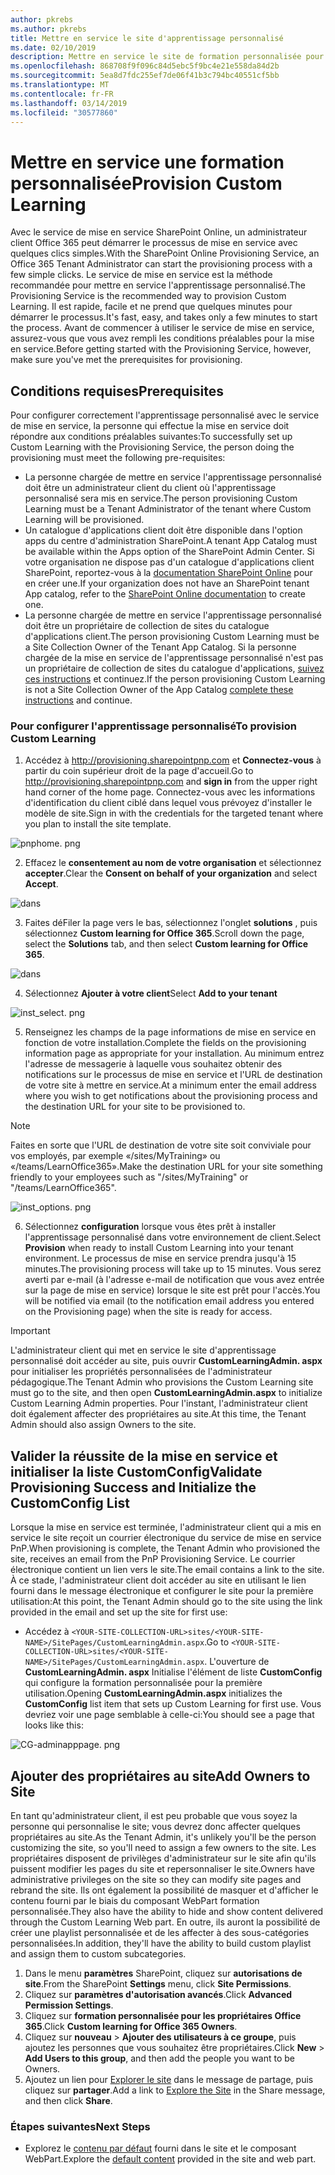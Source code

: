 ```yaml
---
author: pkrebs
ms.author: pkrebs
title: Mettre en service le site d'apprentissage personnalisé
ms.date: 02/10/2019
description: Mettre en service le site de formation personnalisée pour Office 365 via le moteur de mise en service SharePoint
ms.openlocfilehash: 868708f9f096c84d5ebc5f9bc4e21e558da84d2b
ms.sourcegitcommit: 5ea8d7fdc255ef7de06f41b3c794bc40551cf5bb
ms.translationtype: MT
ms.contentlocale: fr-FR
ms.lasthandoff: 03/14/2019
ms.locfileid: "30577860"
---
```

# <a name="provision-custom-learning"></a><span data-ttu-id="0ad2e-103">Mettre en service une formation personnalisée</span><span class="sxs-lookup"><span data-stu-id="0ad2e-103">Provision Custom Learning</span></span> 

<span data-ttu-id="0ad2e-104">Avec le service de mise en service SharePoint Online, un administrateur client Office 365 peut démarrer le processus de mise en service avec quelques clics simples.</span><span class="sxs-lookup"><span data-stu-id="0ad2e-104">With the SharePoint Online Provisioning Service, an Office 365 Tenant Administrator can start the provisioning process with a few simple clicks.</span></span> <span data-ttu-id="0ad2e-105">Le service de mise en service est la méthode recommandée pour mettre en service l'apprentissage personnalisé.</span><span class="sxs-lookup"><span data-stu-id="0ad2e-105">The Provisioning Service is the recommended way to provision Custom Learning.</span></span> <span data-ttu-id="0ad2e-106">Il est rapide, facile et ne prend que quelques minutes pour démarrer le processus.</span><span class="sxs-lookup"><span data-stu-id="0ad2e-106">It's fast, easy, and takes only a few minutes to start the process.</span></span> <span data-ttu-id="0ad2e-107">Avant de commencer à utiliser le service de mise en service, assurez-vous que vous avez rempli les conditions préalables pour la mise en service.</span><span class="sxs-lookup"><span data-stu-id="0ad2e-107">Before getting started with the Provisioning Service, however, make sure you've met the prerequisites for provisioning.</span></span>

## <a name="prerequisites"></a><span data-ttu-id="0ad2e-108">Conditions requises</span><span class="sxs-lookup"><span data-stu-id="0ad2e-108">Prerequisites</span></span>
 
<span data-ttu-id="0ad2e-109">Pour configurer correctement l'apprentissage personnalisé avec le service de mise en service, la personne qui effectue la mise en service doit répondre aux conditions préalables suivantes:</span><span class="sxs-lookup"><span data-stu-id="0ad2e-109">To successfully set up Custom Learning with the Provisioning Service, the person doing the provisioning must meet the following pre-requisites:</span></span> 
 
- <span data-ttu-id="0ad2e-110">La personne chargée de mettre en service l'apprentissage personnalisé doit être un administrateur client du client où l'apprentissage personnalisé sera mis en service.</span><span class="sxs-lookup"><span data-stu-id="0ad2e-110">The person provisioning Custom Learning must be a Tenant Administrator of the tenant where Custom Learning will be provisioned.</span></span>  
- <span data-ttu-id="0ad2e-111">Un catalogue d'applications client doit être disponible dans l'option apps du centre d'administration SharePoint.</span><span class="sxs-lookup"><span data-stu-id="0ad2e-111">A tenant App Catalog must be available within the Apps option of the SharePoint Admin Center.</span></span> <span data-ttu-id="0ad2e-112">Si votre organisation ne dispose pas d'un catalogue d'applications client SharePoint, reportez-vous à la [documentation SharePoint Online](https://docs.microsoft.com/en-us/sharepoint/use-app-catalog) pour en créer une.</span><span class="sxs-lookup"><span data-stu-id="0ad2e-112">If your organization does not have an SharePoint tenant App catalog, refer to the [SharePoint Online documentation](https://docs.microsoft.com/en-us/sharepoint/use-app-catalog) to create one.</span></span>  
- <span data-ttu-id="0ad2e-113">La personne chargée de mettre en service l'apprentissage personnalisé doit être un propriétaire de collection de sites du catalogue d'applications client.</span><span class="sxs-lookup"><span data-stu-id="0ad2e-113">The person provisioning Custom Learning must be a Site Collection Owner of the Tenant App Catalog.</span></span> <span data-ttu-id="0ad2e-114">Si la personne chargée de la mise en service de l'apprentissage personnalisé n'est pas un propriétaire de collection de sites du catalogue d'applications, [suivez ces instructions](addappadmin.md) et continuez.</span><span class="sxs-lookup"><span data-stu-id="0ad2e-114">If the person provisioning Custom Learning is not a Site Collection Owner of the App Catalog [complete these instructions](addappadmin.md) and continue.</span></span> 

### <a name="to-provision-custom-learning"></a><span data-ttu-id="0ad2e-115">Pour configurer l'apprentissage personnalisé</span><span class="sxs-lookup"><span data-stu-id="0ad2e-115">To provision Custom Learning</span></span>

1. <span data-ttu-id="0ad2e-116">Accédez à http://provisioning.sharepointpnp.com et **Connectez-vous** à partir du coin supérieur droit de la page d'accueil.</span><span class="sxs-lookup"><span data-stu-id="0ad2e-116">Go to http://provisioning.sharepointpnp.com and **sign in** from the upper right hand corner of the home page.</span></span>  <span data-ttu-id="0ad2e-117">Connectez-vous avec les informations d'identification du client ciblé dans lequel vous prévoyez d'installer le modèle de site.</span><span class="sxs-lookup"><span data-stu-id="0ad2e-117">Sign in with the  credentials for the targeted tenant where you plan to install the site template.</span></span>

![pnphome. png](media/inst_signin.png)

2. <span data-ttu-id="0ad2e-119">Effacez le **consentement au nom de votre organisation** et sélectionnez **accepter**.</span><span class="sxs-lookup"><span data-stu-id="0ad2e-119">Clear the **Consent on behalf of your organization** and select **Accept**.</span></span>

![dans](media/inst_perms.png)

3. <span data-ttu-id="0ad2e-121">Faites déFiler la page vers le bas, sélectionnez l'onglet **solutions** , puis sélectionnez **Custom learning for Office 365**.</span><span class="sxs-lookup"><span data-stu-id="0ad2e-121">Scroll down the page, select the **Solutions** tab, and then select **Custom learning for Office 365**.</span></span> 

![dans](media/inst_select.png)

4. <span data-ttu-id="0ad2e-123">Sélectionnez **Ajouter à votre client**</span><span class="sxs-lookup"><span data-stu-id="0ad2e-123">Select **Add to your tenant**</span></span>

![inst_select. png](media/inst_add.png)

5. <span data-ttu-id="0ad2e-125">Renseignez les champs de la page informations de mise en service en fonction de votre installation.</span><span class="sxs-lookup"><span data-stu-id="0ad2e-125">Complete the fields on the provisioning information page as appropriate for your installation.</span></span> <span data-ttu-id="0ad2e-126">Au minimum entrez l'adresse de messagerie à laquelle vous souhaitez obtenir des notifications sur le processus de mise en service et l'URL de destination de votre site à mettre en service.</span><span class="sxs-lookup"><span data-stu-id="0ad2e-126">At a minimum enter the email address where you wish to get notifications about the provisioning process and the destination URL for your site to be provisioned to.</span></span>  
> [!NOTE]
> <span data-ttu-id="0ad2e-127">Faites en sorte que l'URL de destination de votre site soit conviviale pour vos employés, par exemple «/sites/MyTraining» ou «/teams/LearnOffice365».</span><span class="sxs-lookup"><span data-stu-id="0ad2e-127">Make the destination URL for your site something friendly to your employees such as "/sites/MyTraining" or "/teams/LearnOffice365".</span></span>

![inst_options. png](media/inst_options.png)

6. <span data-ttu-id="0ad2e-129">Sélectionnez **configuration** lorsque vous êtes prêt à installer l'apprentissage personnalisé dans votre environnement de client.</span><span class="sxs-lookup"><span data-stu-id="0ad2e-129">Select **Provision** when ready to install Custom Learning into your tenant environment.</span></span>  <span data-ttu-id="0ad2e-130">Le processus de mise en service prendra jusqu'à 15 minutes.</span><span class="sxs-lookup"><span data-stu-id="0ad2e-130">The provisioning process will take up to 15 minutes.</span></span> <span data-ttu-id="0ad2e-131">Vous serez averti par e-mail (à l'adresse e-mail de notification que vous avez entrée sur la page de mise en service) lorsque le site est prêt pour l'accès.</span><span class="sxs-lookup"><span data-stu-id="0ad2e-131">You will be notified via email (to the notification email address you entered on the Provisioning page) when the site is ready for access.</span></span> 

> [!IMPORTANT]
> <span data-ttu-id="0ad2e-132">L'administrateur client qui met en service le site d'apprentissage personnalisé doit accéder au site, puis ouvrir **CustomLearningAdmin. aspx** pour initialiser les propriétés personnalisées de l'administrateur pédagogique.</span><span class="sxs-lookup"><span data-stu-id="0ad2e-132">The Tenant Admin who provisions the Custom Learning site must go to the site, and then open **CustomLearningAdmin.aspx** to initialize Custom Learning Admin properties.</span></span> <span data-ttu-id="0ad2e-133">Pour l'instant, l'administrateur client doit également affecter des propriétaires au site.</span><span class="sxs-lookup"><span data-stu-id="0ad2e-133">At this time, the Tenant Admin should also assign Owners to the site.</span></span> 

## <a name="validate-provisioning-success-and-initialize-the-customconfig-list"></a><span data-ttu-id="0ad2e-134">Valider la réussite de la mise en service et initialiser la liste CustomConfig</span><span class="sxs-lookup"><span data-stu-id="0ad2e-134">Validate Provisioning Success and Initialize the CustomConfig List</span></span>

<span data-ttu-id="0ad2e-135">Lorsque la mise en service est terminée, l'administrateur client qui a mis en service le site reçoit un courrier électronique du service de mise en service PnP.</span><span class="sxs-lookup"><span data-stu-id="0ad2e-135">When provisioning is complete, the Tenant Admin who provisioned the site, receives an email from the PnP Provisioning Service.</span></span> <span data-ttu-id="0ad2e-136">Le courrier électronique contient un lien vers le site.</span><span class="sxs-lookup"><span data-stu-id="0ad2e-136">The email contains a link to the site.</span></span> <span data-ttu-id="0ad2e-137">À ce stade, l'administrateur client doit accéder au site en utilisant le lien fourni dans le message électronique et configurer le site pour la première utilisation:</span><span class="sxs-lookup"><span data-stu-id="0ad2e-137">At this point, the Tenant Admin should go to the site using the link provided in the email and set up the site for first use:</span></span>

- <span data-ttu-id="0ad2e-138">Accédez à `<YOUR-SITE-COLLECTION-URL>sites/<YOUR-SITE-NAME>/SitePages/CustomLearningAdmin.aspx`.</span><span class="sxs-lookup"><span data-stu-id="0ad2e-138">Go to `<YOUR-SITE-COLLECTION-URL>sites/<YOUR-SITE-NAME>/SitePages/CustomLearningAdmin.aspx`.</span></span> <span data-ttu-id="0ad2e-139">L'ouverture de **CustomLearningAdmin. aspx** Initialise l'élément de liste **CustomConfig** qui configure la formation personnalisée pour la première utilisation.</span><span class="sxs-lookup"><span data-stu-id="0ad2e-139">Opening **CustomLearningAdmin.aspx** initializes the **CustomConfig** list item that sets up Custom Learning for first use.</span></span> <span data-ttu-id="0ad2e-140">Vous devriez voir une page semblable à celle-ci:</span><span class="sxs-lookup"><span data-stu-id="0ad2e-140">You should see a page that looks like this:</span></span>

![CG-adminapppage. png](media/cg-adminapppage.png)

## <a name="add-owners-to-site"></a><span data-ttu-id="0ad2e-142">Ajouter des propriétaires au site</span><span class="sxs-lookup"><span data-stu-id="0ad2e-142">Add Owners to Site</span></span>
<span data-ttu-id="0ad2e-143">En tant qu'administrateur client, il est peu probable que vous soyez la personne qui personnalise le site; vous devrez donc affecter quelques propriétaires au site.</span><span class="sxs-lookup"><span data-stu-id="0ad2e-143">As the Tenant Admin, it's unlikely you'll be the person customizing the site, so you'll need to assign a few owners to the site.</span></span> <span data-ttu-id="0ad2e-144">Les propriétaires disposent de privilèges d'administrateur sur le site afin qu'ils puissent modifier les pages du site et repersonnaliser le site.</span><span class="sxs-lookup"><span data-stu-id="0ad2e-144">Owners have administrative privileges on the site so they can modify site pages and rebrand the site.</span></span> <span data-ttu-id="0ad2e-145">Ils ont également la possibilité de masquer et d'afficher le contenu fourni par le biais du composant WebPart formation personnalisée.</span><span class="sxs-lookup"><span data-stu-id="0ad2e-145">They also have the ability to hide and show content delivered through the Custom Learning Web part.</span></span> <span data-ttu-id="0ad2e-146">En outre, ils auront la possibilité de créer une playlist personnalisée et de les affecter à des sous-catégories personnalisées.</span><span class="sxs-lookup"><span data-stu-id="0ad2e-146">In addition, they'll have the ability to build custom playlist and assign them to custom subcategories.</span></span>  

1. <span data-ttu-id="0ad2e-147">Dans le menu **paramètres** SharePoint, cliquez sur **autorisations de site**.</span><span class="sxs-lookup"><span data-stu-id="0ad2e-147">From the SharePoint **Settings** menu, click **Site Permissions**.</span></span>
2. <span data-ttu-id="0ad2e-148">Cliquez sur **paramètres d'autorisation avancés**.</span><span class="sxs-lookup"><span data-stu-id="0ad2e-148">Click **Advanced Permission Settings**.</span></span>
3. <span data-ttu-id="0ad2e-149">Cliquez sur **formation personnalisée pour les propriétaires Office 365**.</span><span class="sxs-lookup"><span data-stu-id="0ad2e-149">Click **Custom learning for Office 365 Owners**.</span></span>
4. <span data-ttu-id="0ad2e-150">Cliquez sur **nouveau** > **Ajouter des utilisateurs à ce groupe**, puis ajoutez les personnes que vous souhaitez être propriétaires.</span><span class="sxs-lookup"><span data-stu-id="0ad2e-150">Click **New** > **Add Users to this group**, and then add the people you want to be Owners.</span></span> 
5. <span data-ttu-id="0ad2e-151">Ajoutez un lien pour [Explorer le site](custom_exploresite.md) dans le message de partage, puis cliquez sur **partager**.</span><span class="sxs-lookup"><span data-stu-id="0ad2e-151">Add a link to [Explore the Site](custom_exploresite.md) in the Share message, and then click **Share**.</span></span>

### <a name="next-steps"></a><span data-ttu-id="0ad2e-152">Étapes suivantes</span><span class="sxs-lookup"><span data-stu-id="0ad2e-152">Next Steps</span></span>
- <span data-ttu-id="0ad2e-153">Explorez le [contenu par défaut](custom_exploresite.md) fourni dans le site et le composant WebPart.</span><span class="sxs-lookup"><span data-stu-id="0ad2e-153">Explore the [default content](custom_exploresite.md) provided in the site and web part.</span></span>
